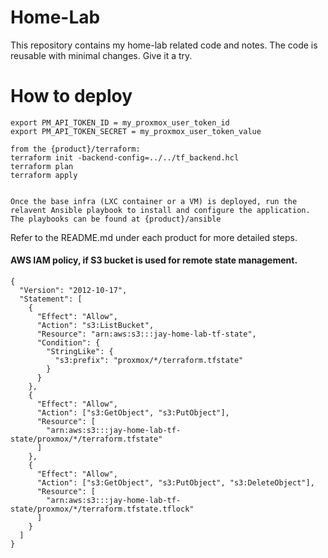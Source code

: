 # Home-Lab
This repository contains my home-lab related code and notes.
The code is reusable with minimal changes. Give it a try.

# How to deploy
```
export PM_API_TOKEN_ID = my_proxmox_user_token_id
export PM_API_TOKEN_SECRET = my_proxmox_user_token_value

from the {product}/terraform:
terraform init -backend-config=../../tf_backend.hcl
terraform plan
terraform apply


Once the base infra (LXC container or a VM) is deployed, run the relavent Ansible playbook to install and configure the application.
The playbooks can be found at {product}/ansible

```
Refer to the README.md under each product for more detailed steps.


#### AWS IAM policy, if S3 bucket is used for remote state management.
```
{
  "Version": "2012-10-17",
  "Statement": [
    {
      "Effect": "Allow",
      "Action": "s3:ListBucket",
      "Resource": "arn:aws:s3:::jay-home-lab-tf-state",
      "Condition": {
        "StringLike": {
          "s3:prefix": "proxmox/*/terraform.tfstate"
        }
      }
    },
    {
      "Effect": "Allow",
      "Action": ["s3:GetObject", "s3:PutObject"],
      "Resource": [
        "arn:aws:s3:::jay-home-lab-tf-state/proxmox/*/terraform.tfstate"
      ]
    },
    {
      "Effect": "Allow",
      "Action": ["s3:GetObject", "s3:PutObject", "s3:DeleteObject"],
      "Resource": [
        "arn:aws:s3:::jay-home-lab-tf-state/proxmox/*/terraform.tfstate.tflock"
      ]
    }
  ]
}
```
